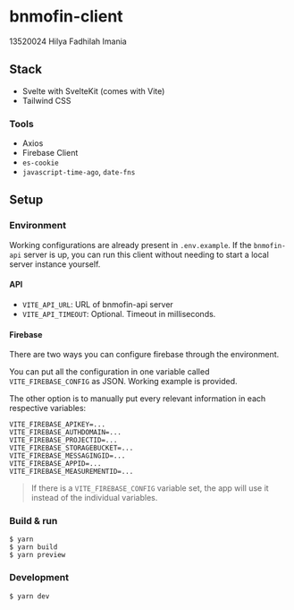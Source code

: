 # bnmofin-client

13520024 Hilya Fadhilah Imania

## Stack

- Svelte with SvelteKit (comes with Vite)
- Tailwind CSS

### Tools

- Axios
- Firebase Client
- `es-cookie`
- `javascript-time-ago`, `date-fns`

## Setup

### Environment

Working configurations are already present in `.env.example`. If the `bnmofin-api`
server is up, you can run this client without needing to start a local server
instance yourself.

#### API

- `VITE_API_URL`: URL of bnmofin-api server
- `VITE_API_TIMEOUT`: Optional. Timeout in milliseconds.

#### Firebase

There are two ways you can configure firebase through the environment.

You can put all the configuration in one variable called
`VITE_FIREBASE_CONFIG` as JSON. Working example is provided.

The other option is to manually put every relevant information in each
respective variables:

```
VITE_FIREBASE_APIKEY=...
VITE_FIREBASE_AUTHDOMAIN=...
VITE_FIREBASE_PROJECTID=...
VITE_FIREBASE_STORAGEBUCKET=...
VITE_FIREBASE_MESSAGINGID=...
VITE_FIREBASE_APPID=...
VITE_FIREBASE_MEASUREMENTID=...
```

> If there is a `VITE_FIREBASE_CONFIG` variable set, the app will use it
> instead of the individual variables.

### Build & run

```
$ yarn
$ yarn build
$ yarn preview
```

### Development

```
$ yarn dev
```
